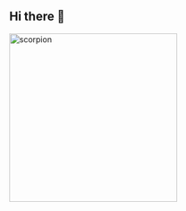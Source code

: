 ## Hi there 👋

<!--img src = "http://scorpionse.ucoz.ru/_si/0/74266194.gif" alt="scorpion" width="600" -->
<!--img src = "http://scorpionse.ucoz.ru/_si/0/16904448.gif" alt="scorpion" width="300"-->
<img src = "http://scorpionse.ucoz.ru/_si/0/72668970.gif" alt="scorpion" width="300">

